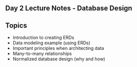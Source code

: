 ## Day 2 Lecture Notes - Database Design



## Topics
- Introduction to creating ERDs
- Data modeling example (using ERDs)
- Important principles when architecting data
- Many-to-many relationships
- Normalized database design (why and how)

